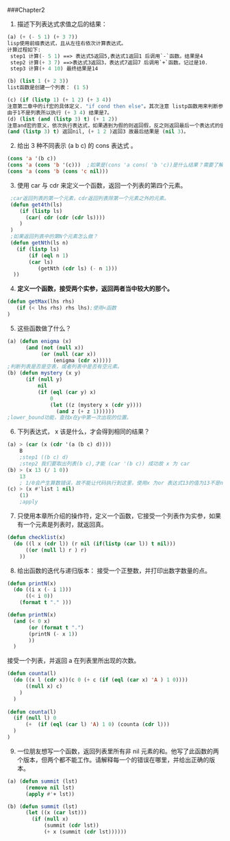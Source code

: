 
###Chapter2
1. 描述下列表达式求值之后的结果：

```lisp
(a) (+ (- 5 1) (+ 3 7))
lisp使用前缀表达式，且从左往右依次计算表达式。
计算过程如下:
 step1 计算(- 5 1) ==> 表达式5返回5,表达式1返回1 后调用`-`函数。结果是4
 step2 计算(+ 3 7) ==>表达式3返回3，表达式7返回7 后调用`+`函数。记过是10.
 step3 计算(+ 4 10) 最终结果是14

(b) (list 1 (+ 2 3))
list函数是创建一个列表： (1 5)

(c) (if (listp 1) (+ 1 2) (+ 3 4))
注意第二章中的if宏的具体定义. "if cond then else"。其次注意 listp函数用来判断参数是否是一个列表。
由于1不是列表所以执行 (+ 3 4) 结果是7。
(d) (list (and (listp 3) t) (+ 1 2))
注意and宏的意义，依次执行表达式，如果遇到为假的则返回假，反之则返回最后一个表达式的值。
(and (listp 3) t) 返回nil, (+ 1 2 )返回3 故最后结果是 (nil 3)。
```

2. 给出 3 种不同表示 (a b c) 的 cons 表达式 。

```lisp
(cons 'a '(b c))
(cons 'a (cons 'b '(c)))  ;如果是(cons 'a cons( 'b 'c))是什么结果？需要了解cons函数的定义
(cons 'a (cons 'b (cons 'c nil)))
```

3. 使用 car 与 cdr 来定义一个函数，返回一个列表的第四个元素。
```lisp
 ;car返回列表的第一个元素，cdr返回列表除第一个元素之外的元素。
 (defun get4th(ls)
    (if (listp ls)
      (car( cdr (cdr (cdr ls))))
    )
 )
 ;如果返回列表中的第N个元素怎么做？
 (defun getNth(ls n)
   (if (listp ls)
       (if (eql n 1)
	   (car ls)
          (getNth (cdr ls) (- n 1)))
  ))
```

4. __定义一个函数，接受两个实参，返回两者当中较大的那个。__

```lisp
(defun getMax(lhs rhs)
   (if (< lhs rhs) rhs lhs);使用<函数
)
```

5. 这些函数做了什么？
```lisp
(a) (defun enigma (x)
      (and (not (null x))
           (or (null (car x))
               (enigma (cdr x)))))
;判断列表是否是空表，或者列表中是否有空元素。
(b) (defun mystery (x y)
      (if (null y)
          nil
          (if (eql (car y) x)
              0
              (let ((z (mystery x (cdr y))))
                (and z (+ z 1))))))
;lower_bound功能，查找x在y中第一次出现的位置。
```

6. 下列表达式， x 该是什么，才会得到相同的结果？
```lisp
(a) > (car (x (cdr '(a (b c) d))))
    B
    ;step1 ((b c) d)
    ;step2 我们要取出列表(b c),才能 (car '(b c)) 成功故 x 为 car
(b) > (x 13 (/ 1 0))
    13
    ; 1/0会产生算数错误，故不能让代码执行到这里，使用x 为or 表达式13的值为13不是nil故成立。
(c) > (x #'list 1 nil)
    (1)
    ;apply
```
7. 只使用本章所介绍的操作符，定义一个函数，它接受一个列表作为实参，如果有一个元素是列表时，就返回真。

```lisp
(defun checklist(x)
  (do ((l x (cdr l)) (r nil (if(listp (car l)) t nil)))
      ((or (null l) r ) r)
    ))
```

8. 给出函数的迭代与递归版本：
   接受一个正整数，并打印出数字数量的点。
```lisp
(defun printN(x)
  (do ((i x (- i 1)))
      ((< i 0))
    (format t "." )))

(defun printN(x)
  (and (< 0 x)
       (or (format t ".")
       (printN (- x 1))
       ))
  )
```
   接受一个列表，并返回 a 在列表里所出现的次数。

```lisp
(defun counta(l)
  (do ((x l (cdr x))(c 0 (+ c (if (eql (car x) 'A ) 1 0))))
      ((null x) c)
    )
  )
  
(defun counta(l)
  (if (null l) 0
      (+  (if (eql (car l) 'A) 1 0) (counta (cdr l)))
  )
)
```

9. 一位朋友想写一个函数，返回列表里所有非 nil 元素的和。他写了此函数的两个版本，但两个都不能工作。请解释每一个的错误在哪里，并给出正确的版本。

```lisp
(a) (defun summit (lst)
      (remove nil lst)
      (apply #'+ lst))

(b) (defun summit (lst)
      (let ((x (car lst)))
        (if (null x)
            (summit (cdr lst))
            (+ x (summit (cdr lst))))))
```
